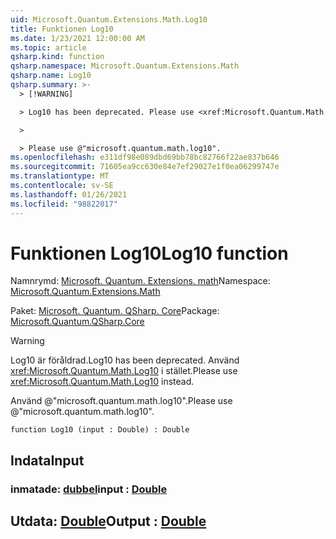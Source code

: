 ```yaml
---
uid: Microsoft.Quantum.Extensions.Math.Log10
title: Funktionen Log10
ms.date: 1/23/2021 12:00:00 AM
ms.topic: article
qsharp.kind: function
qsharp.namespace: Microsoft.Quantum.Extensions.Math
qsharp.name: Log10
qsharp.summary: >-
  > [!WARNING]

  > Log10 has been deprecated. Please use <xref:Microsoft.Quantum.Math.Log10> instead.

  >

  > Please use @"microsoft.quantum.math.log10".
ms.openlocfilehash: e311df98e089dbd69bb78bc82766f22ae837b646
ms.sourcegitcommit: 71605ea9cc630e84e7ef29027e1f0ea06299747e
ms.translationtype: MT
ms.contentlocale: sv-SE
ms.lasthandoff: 01/26/2021
ms.locfileid: "98822017"
---
```

# <a name="log10-function"></a><span data-ttu-id="785ae-102">Funktionen Log10</span><span class="sxs-lookup"><span data-stu-id="785ae-102">Log10 function</span></span>

<span data-ttu-id="785ae-103">Namnrymd: [Microsoft. Quantum. Extensions. math](xref:Microsoft.Quantum.Extensions.Math)</span><span class="sxs-lookup"><span data-stu-id="785ae-103">Namespace: [Microsoft.Quantum.Extensions.Math](xref:Microsoft.Quantum.Extensions.Math)</span></span>

<span data-ttu-id="785ae-104">Paket: [Microsoft. Quantum. QSharp. Core](https://nuget.org/packages/Microsoft.Quantum.QSharp.Core)</span><span class="sxs-lookup"><span data-stu-id="785ae-104">Package: [Microsoft.Quantum.QSharp.Core](https://nuget.org/packages/Microsoft.Quantum.QSharp.Core)</span></span>


> [!WARNING]
> <span data-ttu-id="785ae-105">Log10 är föråldrad.</span><span class="sxs-lookup"><span data-stu-id="785ae-105">Log10 has been deprecated.</span></span> <span data-ttu-id="785ae-106">Använd <xref:Microsoft.Quantum.Math.Log10> i stället.</span><span class="sxs-lookup"><span data-stu-id="785ae-106">Please use <xref:Microsoft.Quantum.Math.Log10> instead.</span></span>
>
> <span data-ttu-id="785ae-107">Använd @"microsoft.quantum.math.log10".</span><span class="sxs-lookup"><span data-stu-id="785ae-107">Please use @"microsoft.quantum.math.log10".</span></span>



```qsharp
function Log10 (input : Double) : Double
```


## <a name="input"></a><span data-ttu-id="785ae-108">Indata</span><span class="sxs-lookup"><span data-stu-id="785ae-108">Input</span></span>

### <a name="input--double"></a><span data-ttu-id="785ae-109">inmatade: [dubbel](xref:microsoft.quantum.lang-ref.double)</span><span class="sxs-lookup"><span data-stu-id="785ae-109">input : [Double](xref:microsoft.quantum.lang-ref.double)</span></span>





## <a name="output--double"></a><span data-ttu-id="785ae-110">Utdata: [Double](xref:microsoft.quantum.lang-ref.double)</span><span class="sxs-lookup"><span data-stu-id="785ae-110">Output : [Double](xref:microsoft.quantum.lang-ref.double)</span></span>

